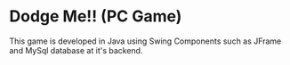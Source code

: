 # Dodge Me!! (PC Game)
This game is developed in Java using Swing Components such as JFrame and MySql database at it's backend. 
